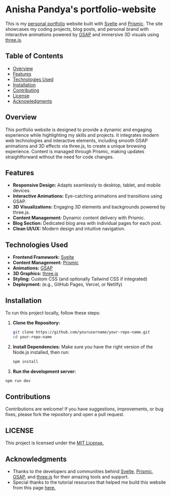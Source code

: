 # Anisha Pandya's portfolio-website

This is my [personal portfolio](https://anisha-manohar-pandya.com/) website built with [Svelte](https://svelte.dev/) and [Prismic](https://prismic.io/). The site showcases my coding projects, blog posts, and personal brand with interactive animations powered by [GSAP](https://greensock.com/gsap/) and immersive 3D visuals using [three.js](https://threejs.org/).

## Table of Contents

- [Overview](#overview)
- [Features](#features)
- [Technologies Used](#technologies-used)
- [Installation](#installation)
- [Contributing](#contributing)
- [License](#license)
- [Acknowledgments](#acknowledgments)

## Overview

This portfolio website is designed to provide a dynamic and engaging experience while highlighting my skills and projects. It integrates modern web technologies and interactive elements, including smooth GSAP animations and 3D effects via three.js, to create a unique browsing experience. Content is managed through Prismic, making updates straightforward without the need for code changes.

## Features

- **Responsive Design:** Adapts seamlessly to desktop, tablet, and mobile devices.
- **Interactive Animations:** Eye-catching animations and transitions using GSAP.
- **3D Visualizations:** Engaging 3D elements and backgrounds powered by three.js.
- **Content Management:** Dynamic content delivery with Prismic.
- **Blog Section:** Dedicated blog area with individual pages for each post.
- **Clean UI/UX:** Modern design and intuitive navigation.

## Technologies Used

- **Frontend Framework:** [Svelte](https://svelte.dev/)
- **Content Management:** [Prismic](https://prismic.io/)
- **Animations:** [GSAP](https://greensock.com/gsap/)
- **3D Graphics:** [three.js](https://threejs.org/)
- **Styling:** Custom CSS (and optionally Tailwind CSS if integrated)
- **Deployment:** (e.g., GitHub Pages, Vercel, or Netlify)

## Installation

To run this project locally, follow these steps:

1. **Clone the Repository:**

   ```bash
   git clone https://github.com/yourusername/your-repo-name.git
   cd your-repo-name
2. **Install Dependencies:**
   Make sure you have the right version of the Node.js installed, then run:
   ```bash
   npm install
   ```
3. **Run the development server:**
  ```bash
  npm run dev
  ```
## Contributions

Contributions are welcome! If you have suggestions, improvements, or bug fixes, please fork the repository and open a pull request.

## LICENSE

This project is licensed under the [MIT License.](https://opensource.org/license/MIT)

## Acknowledgments

- Thanks to the developers and communities behind [Svelte](https://svelte.dev/), [Prismic](https://prismic.io/), [GSAP](https://greensock.com/gsap/), and [three.js](https://threejs.org/) for their amazing tools and support.
- Special thanks to the tutorial resources that helped me build this website from this page [here.](https://prismic.notion.site/Course-Resources-3D-Portfolio-Site-331e3f2b39d642e2bddf8ebf234a4386)


